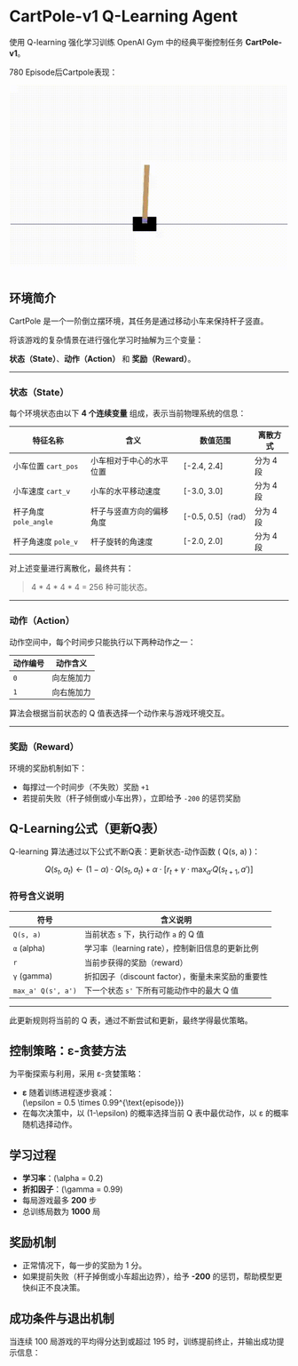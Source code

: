 # CartPole-v1 Q-Learning Agent

使用 Q-learning 强化学习训练 OpenAI Gym 中的经典平衡控制任务 **CartPole-v1**。

780 Episode后Cartpole表现：

<p align="center">
  <img src="Photos/Cartpole.gif" width="500"/>
</p>

## 环境简介

CartPole 是一个一阶倒立摆环境，其任务是通过移动小车来保持杆子竖直。

将该游戏的复杂情景在进行强化学习时抽解为三个变量：

**状态（State）**、**动作（Action）** 和 **奖励（Reward）**。

---

### 状态（State）

每个环境状态由以下 **4 个连续变量** 组成，表示当前物理系统的信息：

| 特征名称             | 含义                         | 数值范围           | 离散方式     |
|----------------------|------------------------------|--------------------|--------------|
| 小车位置 `cart_pos`  | 小车相对于中心的水平位置     | [-2.4, 2.4]        | 分为 4 段     |
| 小车速度 `cart_v`    | 小车的水平移动速度           | [-3.0, 3.0]        | 分为 4 段     |
| 杆子角度 `pole_angle`| 杆子与竖直方向的偏移角度     | [-0.5, 0.5]（rad）| 分为 4 段     |
| 杆子角速度 `pole_v`  | 杆子旋转的角速度             | [-2.0, 2.0]        | 分为 4 段     |

对上述变量进行离散化，最终共有：

> 4 * 4 * 4 * 4 = 256 种可能状态。

---

### 动作（Action）

动作空间中，每个时间步只能执行以下两种动作之一：

| 动作编号 | 动作含义     |
|----------|--------------|
| `0`      | 向左施加力   |
| `1`      | 向右施加力   |

算法会根据当前状态的 Q 值表选择一个动作来与游戏环境交互。

---

### 奖励（Reward）

环境的奖励机制如下：

- 每撑过一个时间步（不失败）奖励 `+1`
- 若提前失败（杆子倾倒或小车出界），立即给予 `-200` 的惩罚奖励

## Q-Learning公式（更新Q表）

Q-learning 算法通过以下公式不断Q表：更新状态-动作函数 \( Q(s, a) \)：

$$
Q(s_t, a_t) \leftarrow (1 - \alpha) \cdot Q(s_t, a_t) + \alpha \cdot \left[ r_t + \gamma \cdot \max_{a'} Q(s_{t+1}, a') \right]
$$

### 符号含义说明

| 符号                    | 含义说明                                           |
|-------------------------|----------------------------------------------------|
| `Q(s, a)`               | 当前状态 `s` 下，执行动作 `a` 的 Q 值              |
| `α` (alpha)             | 学习率（learning rate），控制新旧信息的更新比例   |
| `r`                     | 当前步获得的奖励（reward）                         |
| `γ` (gamma)             | 折扣因子（discount factor），衡量未来奖励的重要性  |
| `max_a' Q(s', a')`      | 下一个状态 `s'` 下所有可能动作中的最大 Q 值        |

---

此更新规则将当前的 Q 表，通过不断尝试和更新，最终学得最优策略。

## 控制策略：ε-贪婪方法

为平衡探索与利用，采用 ε-贪婪策略：

- **ε** 随着训练进程逐步衰减：  
  \(\epsilon = 0.5 \times 0.99^{\text{episode}}\)
- 在每次决策中，以 \(1-\epsilon\) 的概率选择当前 Q 表中最优动作，以 ε 的概率随机选择动作。

## 学习过程

- **学习率**：\(\alpha = 0.2\)
- **折扣因子**：\(\gamma = 0.99\)
- 每局游戏最多 **200** 步
- 总训练局数为 **1000** 局

## 奖励机制

- 正常情况下，每一步的奖励为 1 分。
- 如果提前失败（杆子掉倒或小车超出边界），给予 **-200** 的惩罚，帮助模型更快纠正不良决策。

## 成功条件与退出机制

当连续 100 局游戏的平均得分达到或超过 195 时，训练提前终止，并输出成功提示信息：

